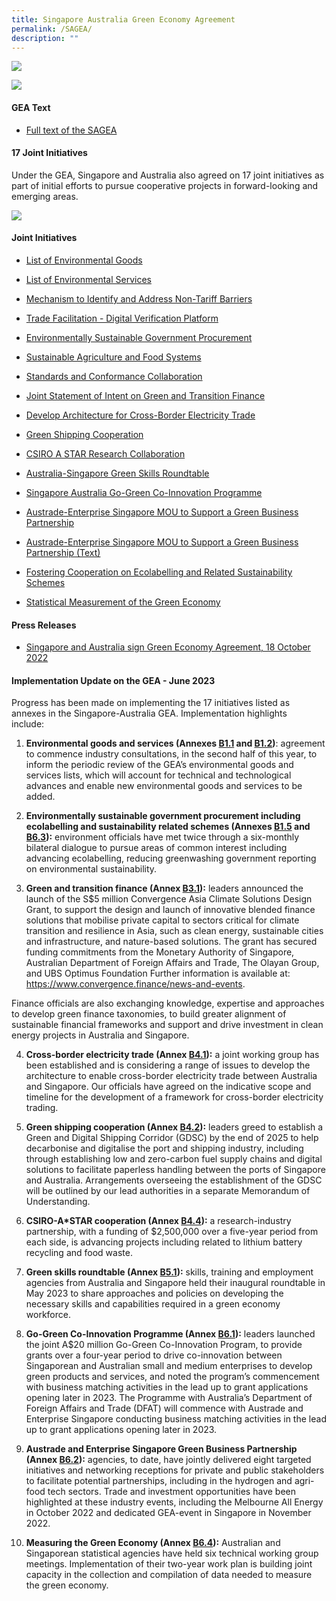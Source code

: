 ```yaml
---
title: Singapore Australia Green Economy Agreement
permalink: /SAGEA/
description: ""
---
```

![](/images/GEA%20banner.jpeg)

![](/images/Singapore-Australia%20Green%20Economy%20Agreement%20(SAGEA)_v3.jpg)
	
#### GEA Text

* [Full text of the SAGEA](https://go.gov.sg/sagea-text-full)


#### 17 Joint Initiatives

Under the GEA, Singapore and Australia also agreed on 17 joint initiatives as part of initial efforts to pursue cooperative projects in forward-looking and emerging areas. 

![](/images/Singapore-Australia%20Green%20Economy%20Agreement%20Joint%20Initiatives_v3.jpg)

#### Joint Initiatives

* [List of Environmental Goods](https://go.gov.sg/sagea-environmental-goods-list)
	
* [List of Environmental Services](https://go.gov.sg/sagea-environmental-services-list)
	
* [Mechanism to Identify and Address Non-Tariff Barriers](https://go.gov.sg/sagea-non-tariff-barriers-mechanism)
	
* [Trade Facilitation - Digital Verification Platform](https://go.gov.sg/sagea-digital-verification-platform)
	
* [Environmentally Sustainable Government Procurement](https://go.gov.sg/sagea-green-gp)
	
* [Sustainable Agriculture and Food Systems](https://go.gov.sg/sagea-sustainable-agriculture)
	
* [Standards and Conformance Collaboration](https://go.gov.sg/sagea-standards-conformance)
	
* [Joint Statement of Intent on Green and Transition Finance](https://go.gov.sg/sagea-green-finance-joint-statement)
	
* [Develop Architecture for Cross-Border Electricity Trade](https://go.gov.sg/sagea-crossborder-electricity-architecture)
	
* [Green Shipping Cooperation](https://go.gov.sg/sagea-green-shipping-cooperation)
	
* [CSIRO A STAR Research Collaboration](https://go.gov.sg/sagea-mrca)
	
* [Australia-Singapore Green Skills Roundtable](https://go.gov.sg/sagea-asgsr)
	
* [Singapore Australia Go-Green Co-Innovation Programme](https://go.gov.sg/sagea-cip)
	
* [Austrade-Enterprise Singapore MOU to Support a Green Business Partnership](https://go.gov.sg/sagea-austrade-enterprisesg-mou)

* [Austrade-Enterprise Singapore MOU to Support a Green Business Partnership (Text)](https://go.gov.sg/sagea-esgaustrademou)
	
* [Fostering Cooperation on Ecolabelling and Related Sustainability Schemes](https://go.gov.sg/sagea-ecolabelling)
	
* [Statistical Measurement of the Green Economy](https://go.gov.sg/sagea-statistical-measurement)

#### Press Releases

* [Singapore and Australia sign Green Economy Agreement, 18 October 2022](https://go.gov.sg/sagea-pressrelease)

#### Implementation Update on the GEA - June 2023

Progress has been made on implementing the 17 initiatives listed as annexes in the Singapore-Australia GEA. Implementation highlights include:  

1.  **Environmental goods and services (Annexes [B1.1](https://go.gov.sg/sagea-environmental-goods-list) and [B1.2](https://go.gov.sg/sagea-environmental-services-list))**: agreement to commence industry consultations, in the second half of this year, to inform the periodic review of the GEA’s environmental goods and services lists, which will account for technical and technological advances and enable new environmental goods and services to be added. 

2.  **Environmentally sustainable government procurement including ecolabelling and sustainability related schemes (Annexes [B1.5](https://go.gov.sg/sagea-green-gp) and [B6.3](https://go.gov.sg/sagea-ecolabelling)):** environment officials have met twice through a six-monthly bilateral dialogue to pursue areas of common interest including advancing ecolabelling, reducing greenwashing government reporting on environmental sustainability. 

3.  **Green and transition finance (Annex [B3.1](https://go.gov.sg/sagea-green-finance-joint-statement)):** leaders announced the launch of the S$5 million Convergence Asia Climate Solutions Design Grant, to support the design and launch of innovative blended finance solutions that mobilise private capital to sectors critical for climate transition and resilience in Asia, such as clean energy, sustainable cities and infrastructure, and nature-based solutions. The grant has secured funding commitments from the Monetary Authority of Singapore, Australian Department of Foreign Affairs and Trade, The Olayan Group, and UBS Optimus Foundation Further information is available at: https://www.convergence.finance/news-and-events.
    
Finance officials are also exchanging knowledge, expertise and approaches to develop green finance taxonomies, to build greater alignment of sustainable financial frameworks and support and drive investment in clean energy projects in Australia and Singapore. 
  
4.  **Cross-border electricity trade (Annex [B4.1](https://go.gov.sg/sagea-crossborder-electricity-architecture)):** a joint working group has been established and is considering a range of issues to develop the architecture to enable cross-border electricity trade between Australia and Singapore. Our officials have agreed on the indicative scope and timeline for the development of a framework for cross-border electricity trading.

5.  **Green shipping cooperation (Annex [B4.2](https://go.gov.sg/sagea-green-shipping-cooperation)):** leaders greed to establish a Green and Digital Shipping Corridor (GDSC) by the end of 2025 to help decarbonise and digitalise the port and shipping industry, including through establishing low and zero-carbon fuel supply chains and digital solutions to facilitate paperless handling between the ports of Singapore and Australia. Arrangements overseeing the establishment of the GDSC will be outlined by our lead authorities in a separate Memorandum of Understanding.

6.  **CSIRO-A\*STAR cooperation (Annex [B4.4](https://go.gov.sg/sagea-mrca)):** a research-industry partnership, with a funding of $2,500,000 over a five-year period from each side, is advancing projects including related to lithium battery recycling and food waste. 

7.  **Green skills roundtable (Annex [B5.1](https://go.gov.sg/sagea-asgsr)):** skills, training and employment agencies from Australia and Singapore held their inaugural roundtable in May 2023 to share approaches and policies on developing the necessary skills and capabilities required in a green economy workforce.

8.  **Go-Green Co-Innovation Programme (Annex [B6.1](https://go.gov.sg/sagea-cip)):** leaders launched the joint A$20 million Go-Green Co-Innovation Program, to provide grants over a four-year period to drive co-innovation between Singaporean and Australian small and medium enterprises to develop green products and services, and noted the program’s commencement with business matching activities in the lead up to grant applications opening later in 2023. The Programme with Australia’s Department of Foreign Affairs and Trade (DFAT) will commence with Austrade and Enterprise Singapore conducting business matching activities in the lead up to grant applications opening later in 2023. 
   
9.  **Austrade and Enterprise Singapore Green Business Partnership (Annex [B6.2](https://go.gov.sg/sagea-austrade-enterprisesg-mou)):** agencies, to date, have jointly delivered eight targeted initiatives and networking receptions for private and public stakeholders to facilitate potential partnerships, including in the hydrogen and agri-food tech sectors. Trade and investment opportunities have been highlighted at these industry events, including the Melbourne All Energy in October 2022 and dedicated GEA-event in Singapore in November 2022.  

10.  **Measuring the Green Economy (Annex [B6.4](https://go.gov.sg/sagea-statistical-measurement)):** Australian and Singaporean statistical agencies have held six technical working group meetings. Implementation of their two-year work plan is building joint capacity in the collection and compilation of data needed to measure the green economy.